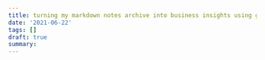 ```yaml
---
title: turning my markdown notes archive into business insights using grafana
date: '2021-06-22'
tags: []
draft: true
summary:
---
```

